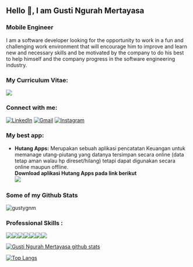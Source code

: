 ## Hello 👋, I am Gusti Ngurah Mertayasa
### Mobile Engineer

I am a software developer looking for the opportunity to work in a fun and challenging work environment that will encourage him to improve and learn new and necessary skills and be motivated by the company to do his best to help himself and the company progress in the software engineering industry.

<!-- ![](https://github.com/Naufalazmi48/Naufalazmi48/blob/master/assets/images/Screenshot%20(695).png) -->

### My Curriculum Vitae:

[<img src="https://img.shields.io/badge/-Curriculum%20Vitae-blue?style=for-the-badge&logo=googledrive&logoColor=white"/>][cv]

### Connect with me:

[<img alt="LinkedIn" src="https://img.shields.io/badge/-Gusti%20Ngurah%20Mertayasa-blue?&style=social&logo=linkedin&logoColor=blue"/>][linkedin]
[<img alt="Gmail" src="https://img.shields.io/badge/gusti.ngurah.mertayasa@gmail.com-D14836?style=social&logo=gmail&logoColor=orange" />][email]
[<img alt="Instagram" src="https://img.shields.io/badge/-gusty__g.n.m-red?&style=social&logo=Instagram&logoColor=red"/>][instagram]

### My best app: 
  * **Hutang Apps:**
    Merupakan sebuah aplikasi pencatatan Keuangan untuk memanage utang-piutang yang datanya tersimpan secara online (data tetap aman walau hp direset/hilang) tetapi dapat digunakan secara online maupun offline.<br>
    **Download aplikasi Hutang Apps pada link berikut**<br>
    [<img src="https://img.shields.io/badge/-Hutang%20Apps-blue?style=plastic&logo=googleplay&logoColor=white"/>][app]

### Some of my Github Stats
<p align=left> <img src=https://komarev.com/ghpvc/?username=gustygnm alt=gustygnm /> </p>

### Professional Skills :
<img src="https://img.shields.io/badge/Android_Studio-3DDC84?style=for-the-badge&logo=android-studio&logoColor=white"/><img src="https://img.shields.io/badge/Kotlin-0095D5?&style=for-the-badge&logo=kotlin&logoColor=white"/><img src="https://img.shields.io/badge/Java-ED8B00?style=for-the-badge&logo=java&logoColor=white"/><img src="https://img.shields.io/badge/-Flutter-blue?style=for-the-badge&logo=flutter&logoColor=white"/><img src="https://img.shields.io/badge/-Dart-black?style=for-the-badge&logo=dart&logoColor=white"/><img src="https://img.shields.io/badge/-Firebase-orange?style=for-the-badge&logo=firebase&logoColor=white"/><img src="https://img.shields.io/badge/-Figma-red?style=for-the-badge&logo=figma&logoColor=white"/>

[![Gusti Ngurah Mertayasa github stats](https://github-readme-stats.vercel.app/api?username=gustygnm&show_icons=true&theme=blueberry)](https://github.com/gustygnm)

[![Top Langs](https://github-readme-stats.vercel.app/api/top-langs/?username=gustygnm&layout=compact&theme=blueberry)](https://github.com/gustygnm/Dummyapi-with-Flutter-Clean-Architecture)


[instagram]: https://www.instagram.com/gusty_g.n.m
[linkedin]: https://www.linkedin.com/in/gusti-ngurah-mertayasa/
[email]: mailto:gusti.ngurah.mertayasa@gmail.com
[cv]: https://drive.google.com/file/d/1uK1OU1uqPadITw9ydA1UetzXsOLtPIRd/view?usp=sharing
[app]: https://play.google.com/store/apps/details?id=com.gnm.hutang
